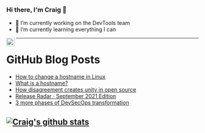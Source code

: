 ### Hi there, I'm Craig 👋

<!--
**CraigTeelFugro/CraigTeelFugro** is a ✨ _special_ ✨ repository because its `README.md` (this file) appears on your GitHub profile.

Here are some ideas to get you started:
-->

- 🔭 I’m currently working on the DevTools team
- 🌱 I’m currently learning everything I can

[<img align="left" alt="Craig Teel | LinkedIn" width="22px" src="https://cdn.jsdelivr.net/npm/simple-icons@v3/icons/linkedin.svg" />][linkedin]

---

# GitHub Blog Posts

<!-- BLOG-POST-LIST:START -->
- [How to change a hostname in Linux](https://opensource.com/article/21/10/change-hostname-linux)
- [What is a hostname?](https://opensource.com/article/21/10/what-hostname)
- [How disagreement creates unity in open source](https://opensource.com/article/21/10/disagreement-open-source)
- [Release Radar · September 2021 Edition](https://github.blog/2021-10-08-release-radar-aug-2021/)
- [3 more phases of DevSecOps transformation](https://opensource.com/article/21/10/last-phases-devsecops-transformation)
<!-- BLOG-POST-LIST:END -->

## [![Craig's github stats](https://github-readme-stats.vercel.app/api?username=craigteelfugro)](https://github.com/anuraghazra/github-readme-stats)


[linkedin]: https://linkedin.com/in/craig-teel-b8786771
